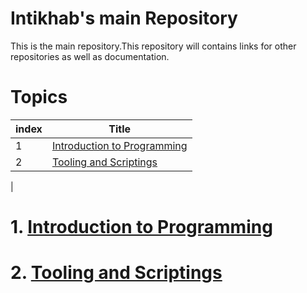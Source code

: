 # Intikhab's main Repository

This is the main repository.This repository will contains links for other repositories as well as documentation.

# Topics

| index | Title |
| -------|--------|
| 1 | [Introduction to Programming]() |
| 2 | [Tooling and Scriptings]() |
| 


# 1. [Introduction to Programming]()


# 2. [Tooling and Scriptings]()


